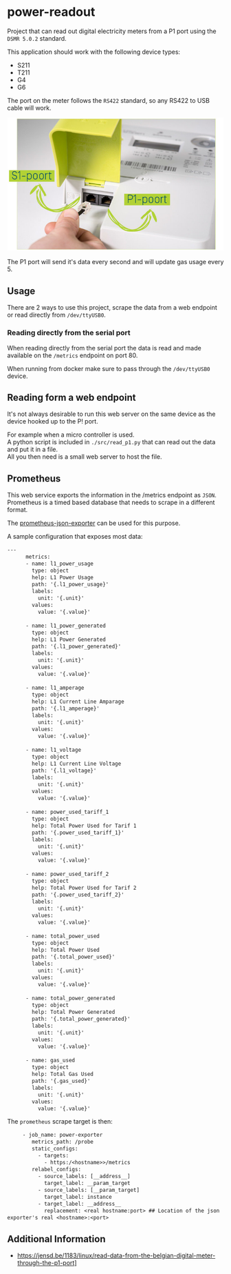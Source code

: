 # power-readout

Project that can read out digital electricity meters from a P1 port using the `DSMR 5.0.2` standard.  

This application should work with the following device types:

- S211
- T211
- G4
- G6

The port on the meter follows the `RS422` standard, so any RS422 to USB cable will work.

![gebruikerspoorten-digitale-meter.jpg](docs/gebruikerspoorten-digitale-meter.jpg)

The P1 port will send it's data every second and will update gas usage every 5.

## Usage

There are 2 ways to use this project, scrape the data from a web endpoint or read directly from `/dev/ttyUSB0`.  

### Reading directly from the serial port

When reading directly from the serial port the data is read and made available on the `/metrics` endpoint on port 80.

When running from docker make sure to pass through the `/dev/ttyUSB0` device.

## Reading form a web endpoint

It's not always desirable to run this web server on the same device as the device hooked up to the P! port.  

For example when a micro controller is used.  
A python script is included in `./src/read_p1.py` that can read out the data and put it in a file.  
All you then need is a small web server to host the file.  

## Prometheus

This web service exports the information in the /metrics endpoint as `JSON`.  
Prometheus is a timed based database that needs to scrape in a different format.  

The [prometheus-json-exporter](https://github.com/prometheus-community/json_exporter) can be used for this purpose.

A sample configuration that exposes most data:

```
---
      metrics:
      - name: l1_power_usage
        type: object
        help: L1 Power Usage
        path: '{.l1_power_usage}'
        labels:
          unit: '{.unit}'
        values:
          value: '{.value}'

      - name: l1_power_generated
        type: object
        help: L1 Power Generated
        path: '{.l1_power_generated}'
        labels:
          unit: '{.unit}'
        values:
          value: '{.value}'

      - name: l1_amperage
        type: object
        help: L1 Current Line Amparage
        path: '{.l1_amperage}'
        labels:
          unit: '{.unit}'
        values:
          value: '{.value}'

      - name: l1_voltage
        type: object
        help: L1 Current Line Voltage
        path: '{.l1_voltage}'
        labels:
          unit: '{.unit}'
        values:
          value: '{.value}'

      - name: power_used_tariff_1
        type: object
        help: Total Power Used for Tarif 1
        path: '{.power_used_tariff_1}'
        labels:
          unit: '{.unit}'
        values:
          value: '{.value}'

      - name: power_used_tariff_2
        type: object
        help: Total Power Used for Tarif 2
        path: '{.power_used_tariff_2}'
        labels:
          unit: '{.unit}'
        values:
          value: '{.value}'

      - name: total_power_used
        type: object
        help: Total Power Used
        path: '{.total_power_used}'
        labels:
          unit: '{.unit}'
        values:
          value: '{.value}'

      - name: total_power_generated
        type: object
        help: Total Power Generated
        path: '{.total_power_generated}'
        labels:
          unit: '{.unit}'
        values:
          value: '{.value}'

      - name: gas_used
        type: object
        help: Total Gas Used
        path: '{.gas_used}'
        labels:
          unit: '{.unit}'
        values:
          value: '{.value}'
```

The `prometheus` scrape target is then:

```
     - job_name: power-exporter
        metrics_path: /probe
        static_configs:
          - targets:
            - https:/<hostname>>/metrics
        relabel_configs:
          - source_labels: [__address__]
            target_label: __param_target
          - source_labels: [__param_target]
            target_label: instance
          - target_label: __address__
            replacement: <real hostname:port> ## Location of the json exporter's real <hostname>:<port>
```

## Additional Information

- https://jensd.be/1183/linux/read-data-from-the-belgian-digital-meter-through-the-p1-port]
